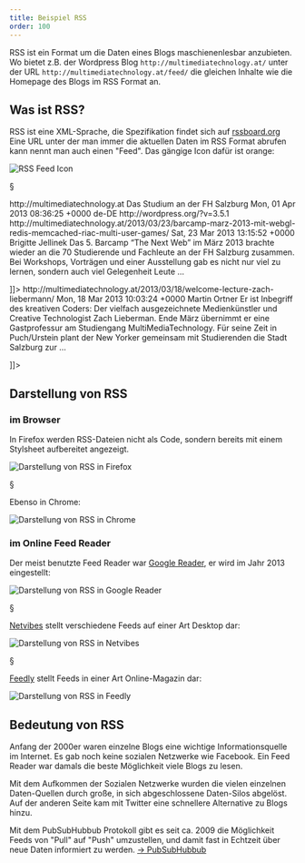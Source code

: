 ```yaml
---
title: Beispiel RSS
order: 100
---
```


RSS ist ein Format um die Daten eines Blogs maschienenlesbar anzubieten.
Wo bietet z.B. der Wordpress Blog `http://multimediatechnology.at/` 
unter der URL `http://multimediatechnology.at/feed/` die gleichen Inhalte
wie die Homepage des Blogs im RSS Format an.

## Was ist RSS?

RSS ist eine XML-Sprache, die Spezifikation findet sich auf [rssboard.org](http://www.rssboard.org/rss-specification)
Eine URL unter der man immer die aktuellen Daten im RSS Format abrufen
kann nennt man auch einen "Feed". Das gängige Icon dafür ist orange:

![RSS Feed Icon](/images/feed-icon.png)

§

<xml caption="Beispiel für RSS">
<?xml version="1.0" encoding="UTF-8"?>
<rss version="2.0"
  xmlns:dc="http://purl.org/dc/elements/1.1/">
  <channel>
    <title>MultiMediaTechnology</title>
    <link>http://multimediatechnology.at</link>
    <description>Das Studium an der FH Salzburg</description>
    <lastBuildDate>Mon, 01 Apr 2013 08:36:25 +0000</lastBuildDate>
    <language>de-DE</language>
    <generator>http://wordpress.org/?v=3.5.1</generator>
    <item>
      <title>Barcamp März 2013: mit WebGL, Redis, ...</title>
      <link>http://multimediatechnology.at/2013/03/23/barcamp-marz-2013-mit-webgl-redis-memcached-riac-multi-user-games/</link>
      <pubDate>Sat, 23 Mar 2013 13:15:52 +0000</pubDate>
      <dc:creator>Brigitte Jellinek</dc:creator>
      <description><![CDATA[<p>Das 5. Barcamp &#8220;The Next Web&#8221; im März 2013 brachte wieder an die 70 Studierende und Fachleute an der FH Salzburg zusammen. Bei Workshops, Vorträgen und einer Ausstellung gab es nicht nur viel zu lernen, sondern auch viel Gelegenheit Leute &#8230;</p>]]></description>
    </item>
    <item>
      <title>Welcome Lecture Zach Liebermann</title>
      <link>http://multimediatechnology.at/2013/03/18/welcome-lecture-zach-liebermann/</link>
      <pubDate>Mon, 18 Mar 2013 10:03:24 +0000</pubDate>
      <dc:creator>Martin Ortner</dc:creator>
      <description><![CDATA[<p>Er ist Inbegriff des kreativen Coders: Der vielfach ausgezeichnete Medienkünstler und Creative Technologist Zach Lieberman. Ende März übernimmt er eine Gastprofessur am Studiengang MultiMediaTechnology. Für seine Zeit in Puch/Urstein plant der New Yorker gemeinsam mit Studierenden die Stadt Salzburg zur &#8230;</p>]]></description>
    </item>
  </channel>
</rss>
</xml>

## Darstellung von RSS

### im Browser

In Firefox werden RSS-Dateien nicht als Code, sondern bereits mit
einem Stylsheet aufbereitet angezeigt. 

![Darstellung von RSS in Firefox](/images/rss-in-firefox.png)

§

Ebenso in Chrome:

![Darstellung von RSS in Chrome](/images/rss-in-chrome.png)

### im Online Feed Reader

Der meist benutzte Feed Reader war [Google Reader](http://www.google.de/reader/view/), er wird im Jahr 2013 eingestellt:

![Darstellung von RSS in Google Reader](/images/rss-in-google-reader.png)

§

[Netvibes](http://www.netvibes.com/) stellt verschiedene Feeds auf einer Art Desktop dar:

![Darstellung von RSS in Netvibes](/images/rss-netvibes.png)

§

[Feedly](http://www.feedly.com/) stellt Feeds in einer Art Online-Magazin dar:

![Darstellung von RSS in Feedly](/images/rss-feedly.png)


## Bedeutung von RSS

Anfang der 2000er waren einzelne Blogs eine wichtige Informationsquelle
im Internet. Es gab noch keine sozialen Netzwerke wie Facebook.  Ein Feed Reader
war damals die beste Möglichkeit viele Blogs zu lesen.

Mit dem Aufkommen der Sozialen Netzwerke wurden die vielen einzelnen Daten-Quellen
durch große, in sich abgeschlossene Daten-Silos abgelöst. Auf der anderen
Seite kam mit Twitter eine schnellere Alternative zu Blogs hinzu.

Mit dem PubSubHubbub Protokoll gibt es seit ca. 2009 die Möglichkeit
Feeds von "Pull" auf "Push" umzustellen, und damit fast in Echtzeit über
neue Daten informiert zu werden. [&rarr; PubSubHubbub](http://en.wikipedia.org/wiki/PubSubHubbub)
